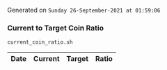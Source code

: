 Generated on `Sunday 26-September-2021 at 01:59:06`

### Current to Target Coin Ratio
`current_coin_ratio.sh`

Date|Current|Target|Ratio
---|---|---|---
